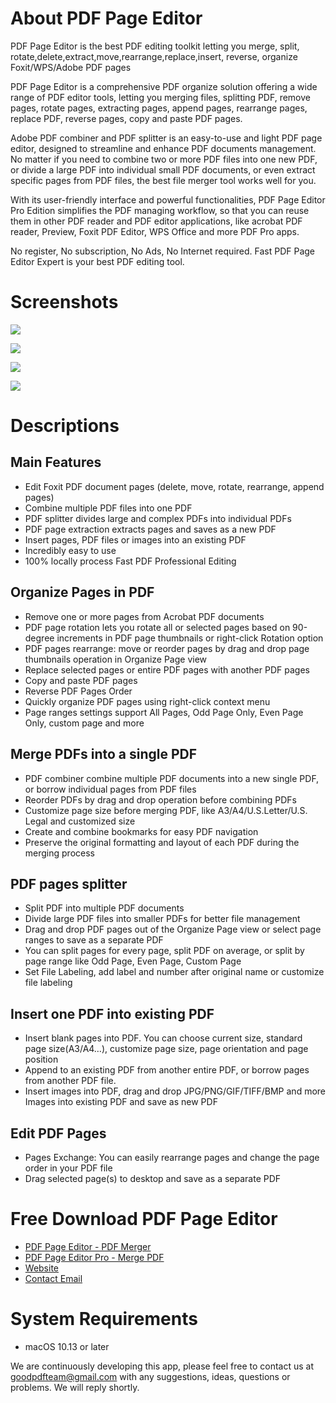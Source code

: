 # About PDF Page Editor
PDF Page Editor is the best PDF editing toolkit letting you merge, split, rotate,delete,extract,move,rearrange,replace,insert, reverse, organize Foxit/WPS/Adobe PDF pages

PDF Page Editor is a comprehensive PDF organize solution offering a wide range of PDF editor tools, letting you merging files, splitting PDF, remove pages, rotate pages, extracting pages, append pages, rearrange pages, replace PDF, reverse pages, copy and paste PDF pages.

Adobe PDF combiner and PDF splitter is an easy-to-use and light PDF page editor, designed to streamline and enhance PDF documents management. No matter if you need to combine two or more PDF files into one new PDF, or divide a large PDF into individual small PDF documents, or even extract specific pages from PDF files, the best file merger tool works well for you.

With its user-friendly interface and powerful functionalities, PDF Page Editor Pro Edition simplifies the PDF managing workflow, so that you can reuse them in other PDF reader and PDF editor applications, like acrobat PDF reader, Preview, Foxit PDF Editor, WPS Office and more PDF Pro apps.

No register, No subscription, No Ads, No Internet required. Fast PDF Page Editor Expert is your best PDF editing tool.

# Screenshots
![](https://is1-ssl.mzstatic.com/image/thumb/PurpleSource211/v4/db/2b/4b/db2b4b06-1aa3-23c0-4071-c9f208fa60be/EN_1.png/626x0w.webp)

![](https://is1-ssl.mzstatic.com/image/thumb/PurpleSource221/v4/40/43/75/404375a9-020a-360f-9f43-44084efd921b/EN_2.png/626x0w.webp)

![](https://is1-ssl.mzstatic.com/image/thumb/PurpleSource211/v4/57/e6/8a/57e68a1a-d01e-241e-af4f-a521b05e47e2/EN_3.png/626x0w.webp)

![](https://is1-ssl.mzstatic.com/image/thumb/PurpleSource211/v4/3a/a1/ca/3aa1ca73-4032-fd5f-ba17-4929ba02ce9c/EN_4.png/626x0w.webp)

# Descriptions
## Main Features
- Edit Foxit PDF document pages (delete, move, rotate, rearrange, append pages)
- Combine multiple PDF files into one PDF
- PDF splitter divides large and complex PDFs into individual PDFs
- PDF page extraction extracts pages and saves as a new PDF
- Insert pages, PDF files or images into an existing PDF
- Incredibly easy to use
- 100% locally process Fast PDF Professional Editing

## Organize Pages in PDF
- Remove one or more pages from Acrobat PDF documents
- PDF page rotation lets you rotate all or selected pages based on 90-degree increments in PDF page thumbnails or right-click Rotation option
- PDF pages rearrange: move or reorder pages by drag and drop page thumbnails operation in Organize Page view
- Replace selected pages or entire PDF pages with another PDF pages
- Copy and paste PDF pages
- Reverse PDF Pages Order
- Quickly organize PDF pages using right-click context menu
- Page ranges settings support All Pages, Odd Page Only, Even Page Only, custom page and more

## Merge PDFs into a single PDF
- PDF combiner combine multiple PDF documents into a new single PDF, or borrow individual pages from PDF files
- Reorder PDFs by drag and drop operation before combining PDFs
- Customize page size before merging PDF, like A3/A4/U.S.Letter/U.S. Legal and customized size
- Create and combine bookmarks for easy PDF navigation
- Preserve the original formatting and layout of each PDF during the merging process

## PDF pages splitter
- Split PDF into multiple PDF documents
- Divide large PDF files into smaller PDFs for better file management
- Drag and drop PDF pages out of the Organize Page view or select page ranges to save as a separate PDF
- You can split pages for every page, split PDF on average, or split by page range like Odd Page, Even Page, Custom Page
- Set File Labeling, add label and number after original name or customize file labeling

## Insert one PDF into existing PDF
- Insert blank pages into PDF. You can choose current size, standard page size(A3/A4…), customize page size, page orientation and page position
- Append to an existing PDF from another entire PDF, or borrow pages from another PDF file.
- Insert images into PDF, drag and drop JPG/PNG/GIF/TIFF/BMP and more Images into existing PDF and save as new PDF

## Edit PDF Pages
- Pages Exchange: You can easily rearrange pages and change the page order in your PDF file
- Drag selected page(s) to desktop and save as a separate PDF

# Free Download PDF Page Editor
- [PDF Page Editor - PDF Merger](https://apps.apple.com/app/pdf-page-editor-pdf-merger/id6739940635)
- [PDF Page Editor Pro - Merge PDF](https://apps.apple.com/app/pdf-page-editor-pro-merge-pdf/id6739940525)
- [Website](https://sites.google.com/view/good-pdf)
- [Contact Email](https://github.com/FastPDFTeam/fast-pdf-to-office-converter/wiki/goodpdfteam@gmail.com)

# System Requirements
- macOS 10.13 or later


We are continuously developing this app, please feel free to contact us at goodpdfteam@gmail.com with any suggestions, ideas, questions or problems. We will reply shortly.
